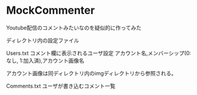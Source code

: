 # MockCommenter
Youtube配信のコメントみたいなのを疑似的に作ってみた

ディレクトリ内の設定ファイル

Users.txt
コメント欄に表示されるユーザ設定
アカウント名,メンバーシップ(0:なし, 1:加入済),アカウント画像名

アカウント画像は同ディレクトリ内のimgディレクトリから参照される。

Comments.txt
ユーザが書き込むコメント一覧
